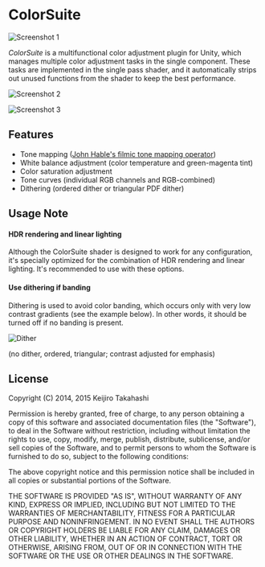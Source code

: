 ColorSuite
==========

![Screenshot 1][Screen1]

*ColorSuite* is a multifunctional color adjustment plugin for Unity, which
manages multiple color adjustment tasks in the single component. These tasks
are implemented in the single pass shader, and it automatically strips out
unused functions from the shader to keep the best performance.

![Screenshot 2][Screen2]

![Screenshot 3][Screen3]

Features
--------

- Tone mapping ([John Hable's filmic tone mapping operator][Hable])
- White balance adjustment (color temperature and green-magenta tint)
- Color saturation adjustment
- Tone curves (individual RGB channels and RGB-combined)
- Dithering (ordered dither or triangular PDF dither)

Usage Note
----------

#### HDR rendering and linear lighting

Although the ColorSuite shader is designed to work for any configuration,
it's specially optimized for the combination of HDR rendering and linear
lighting. It's recommended to use with these options.

#### Use dithering if banding

Dithering is used to avoid color banding, which occurs only with very low
contrast gradients (see the example below). In other words, it should be
turned off if no banding is present.

![Dither][Dither]

(no dither, ordered, triangular; contrast adjusted for emphasis)

License
-------

Copyright (C) 2014, 2015 Keijiro Takahashi

Permission is hereby granted, free of charge, to any person obtaining a copy of
this software and associated documentation files (the "Software"), to deal in
the Software without restriction, including without limitation the rights to
use, copy, modify, merge, publish, distribute, sublicense, and/or sell copies of
the Software, and to permit persons to whom the Software is furnished to do so,
subject to the following conditions:

The above copyright notice and this permission notice shall be included in all
copies or substantial portions of the Software.

THE SOFTWARE IS PROVIDED "AS IS", WITHOUT WARRANTY OF ANY KIND, EXPRESS OR
IMPLIED, INCLUDING BUT NOT LIMITED TO THE WARRANTIES OF MERCHANTABILITY, FITNESS
FOR A PARTICULAR PURPOSE AND NONINFRINGEMENT. IN NO EVENT SHALL THE AUTHORS OR
COPYRIGHT HOLDERS BE LIABLE FOR ANY CLAIM, DAMAGES OR OTHER LIABILITY, WHETHER
IN AN ACTION OF CONTRACT, TORT OR OTHERWISE, ARISING FROM, OUT OF OR IN
CONNECTION WITH THE SOFTWARE OR THE USE OR OTHER DEALINGS IN THE SOFTWARE.

[Hable]: http://filmicgames.com/archives/75
[Screen1]: http://keijiro.github.io/ColorSuite/robotlab.png
[Screen2]: http://keijiro.github.io/ColorSuite/photo.png
[Screen3]: http://keijiro.github.io/ColorSuite/hdr.png
[Inspector]: http://keijiro.github.io/ColorSuite/inspector.png
[Dither]: http://keijiro.github.io/ColorSuite/dither.png

